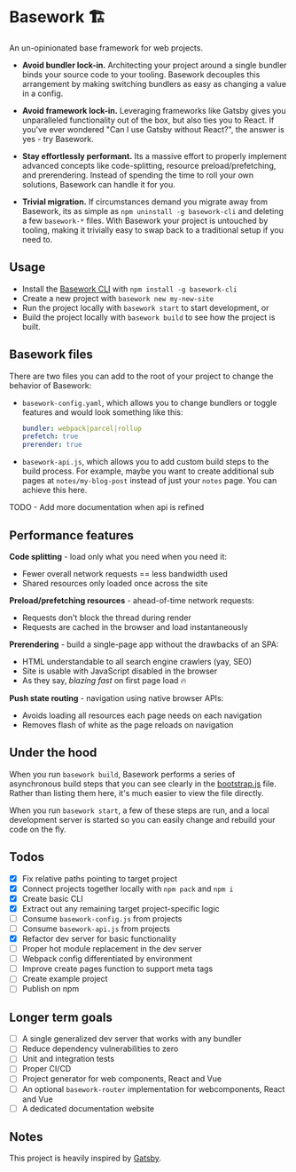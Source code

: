 
# Basework 🏗
An un-opinionated base framework for web projects.

- **Avoid bundler lock-in.** Architecting your project around a single bundler binds your source code to your tooling. Basework decouples this arrangement by making switching bundlers as easy as changing a value in a config.

- **Avoid framework lock-in.** Leveraging frameworks like Gatsby gives you unparalleled functionality out of the box, but also ties you to React. If you've ever wondered "Can I use Gatsby without React?", the answer is yes - try Basework.

- **Stay effortlessly performant.** Its a massive effort to properly implement advanced concepts like code-splitting, resource preload/prefetching, and prerendering. Instead of spending the time to roll your own solutions, Basework can handle it for you.

- **Trivial migration.** If circumstances demand you migrate away from Basework, its as simple as `npm uninstall -g basework-cli` and deleting a few `basework-*` files. With Basework your project is untouched by tooling, making it trivially easy to swap back to a traditional setup if you need to.

## Usage
- Install the [Basework CLI](https://github.com/tyhopp/basework-cli) with `npm install -g basework-cli`
- Create a new project with `basework new my-new-site`
- Run the project locally with `basework start` to start development, or
- Build the project locally with `basework build` to see how the project is built.

## Basework files
There are two files you can add to the root of your project to change the behavior of Basework:
- `basework-config.yaml`, which allows you to change bundlers or toggle features and would look something like this:

	```yaml
	bundler: webpack|parcel|rollup
	prefetch: true
	prerender: true
	```

- `basework-api.js`, which allows you to add custom build steps to the build process. For example, maybe you want to create additional sub pages at `notes/my-blog-post` instead of just your `notes` page. You can achieve this here.

TODO - Add more documentation when api is refined

## Performance features

**Code splitting** - load only what you need when you need it:
  - Fewer overall network requests == less bandwidth used
  - Shared resources only loaded once across the site

**Preload/prefetching resources** - ahead-of-time network requests:
  - Requests don't block the thread during render
  - Requests are cached in the browser and load instantaneously

**Prerendering** - build a single-page app without the drawbacks of an SPA:
  - HTML understandable to all search engine crawlers (yay, SEO)
  - Site is usable with JavaScript disabled in the browser
  - As they say, *blazing fast* on first page load 🔥

**Push state routing** - navigation using native browser APIs:
  - Avoids loading all resources each page needs on each navigation
  - Removes flash of white as the page reloads on navigation

## Under the hood
When you run `basework build`, Basework performs a series of asynchronous build steps that you can see clearly in the [bootstrap.js](bootstrap.js) file. Rather than listing them here, it's much easier to view the file directly.

When you run `basework start`, a few of these steps are run, and a local development server is started so you can easily change and rebuild your code on the fly.

## Todos
- [x] Fix relative paths pointing to target project
- [x] Connect projects together locally with `npm pack` and `npm i`
- [x] Create basic CLI
- [x] Extract out any remaining target project-specific logic
- [ ] Consume `basework-config.js` from projects
- [ ] Consume `basework-api.js` from projects
- [x] Refactor dev server for basic functionality
- [ ] Proper hot module replacement in the dev server
- [ ] Webpack config differentiated by environment
- [ ] Improve create pages function to support meta tags
- [ ] Create example project
- [ ] Publish on npm

## Longer term goals
- [ ] A single generalized dev server that works with any bundler
- [ ] Reduce dependency vulnerabilities to zero
- [ ] Unit and integration tests
- [ ] Proper CI/CD
- [ ] Project generator for web components, React and Vue
- [ ] An optional `basework-router` implementation for webcomponents, React and Vue
- [ ] A dedicated documentation website

## Notes
This project is heavily inspired by [Gatsby](https://gatsby.org).
